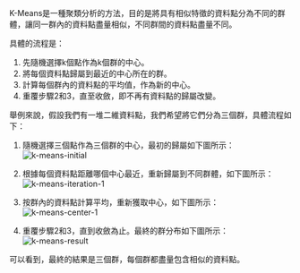 K-Means是一種聚類分析的方法，目的是將具有相似特徵的資料點分為不同的群體，讓同一群內的資料點盡量相似，不同群間的資料點盡量不同。

具體的流程是：
1. 先隨機選擇k個點作為k個群的中心。
2. 將每個資料點歸屬到最近的中心所在的群。
3. 計算每個群內的資料點的平均值，作為新的中心。
4. 重覆步驟2和3，直至收斂，即不再有資料點的歸屬改變。

舉例來說，假設我們有一堆二維資料點，我們希望將它們分為三個群，具體流程如下：
1. 隨機選擇三個點作為三個群的中心，最初的歸屬如下圖所示：
![k-means-initial](https://i.imgur.com/lhIvUBz.png)

2. 根據每個資料點距離哪個中心最近，重新歸屬到不同群體，如下圖所示：
![k-means-iteration-1](https://i.imgur.com/1N4JPgu.png)

3. 按群內的資料點計算平均，重新獲取中心，如下圖所示：
![k-means-center-1](https://i.imgur.com/gd0KuY7.png)

4. 重覆步驟2和3，直到收斂為止。最終的群分布如下圖所示：
![k-means-result](https://i.imgur.com/XsLyXzf.png)

可以看到，最終的結果是三個群，每個群都盡量包含相似的資料點。